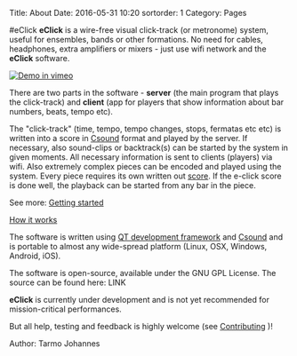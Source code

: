 Title: About
Date: 2016-05-31 10:20
sortorder: 1
Category: Pages

#eClick
**eClick** is a wire-free visual click-track (or metronome) system, useful for ensembles, bands or other formations. No need for cables, headphones, extra amplifiers or mixers - just use wifi network and the **eClick** software.

[![Demo in vimeo](https://i.vimeocdn.com/video/553114335_200x150.jpg)](https://vimeo.com/152966128)


There are two parts in the software -  **server** (the main program that plays the click-track) and **client** (app for players that show information about bar numbers, beats, tempo etc).

The  "click-track" (time, tempo, tempo changes, stops, fermatas etc etc) is written into a score in [Csound](http://csound.github.io/about.html) format and played by the server. If necessary, also sound-clips or backtrack(s) can be started by the system in given moments. All necessary information is sent to clients (players) via wifi. Also extremely complex pieces can be encoded and played using the system. Every piece requires its own written out [score]().  If the e-click score is done well, the playback can be started from any bar in the piece.

See more: [Getting started]()

[How it works]()

The software is written using [QT development framework](http://www.qt.io/) and [Csound](http://csound.github.io/) and is portable to almost any wide-spread platform (Linux, OSX, Windows, Android, iOS).

The software is open-source, available under the GNU GPL License. The source can be found here: LINK

**eClick** is currently under development and is not yet recommended for mission-critical performances. 

But all help, testing and feedback is highly welcome (see [Contributing]() )!

Author: Tarmo Johannes
